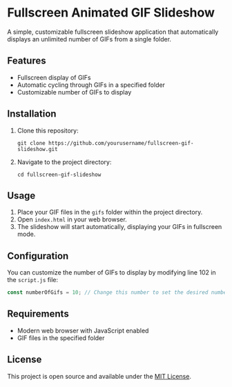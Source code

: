 # Fullscreen Animated GIF Slideshow

A simple, customizable fullscreen slideshow application that automatically displays an unlimited number of GIFs from a single folder.

## Features

- Fullscreen display of GIFs
- Automatic cycling through GIFs in a specified folder
- Customizable number of GIFs to display

## Installation

1. Clone this repository:
   ```
   git clone https://github.com/yourusername/fullscreen-gif-slideshow.git
   ```
2. Navigate to the project directory:
   ```
   cd fullscreen-gif-slideshow
   ```

## Usage

1. Place your GIF files in the `gifs` folder within the project directory.
2. Open `index.html` in your web browser.
3. The slideshow will start automatically, displaying your GIFs in fullscreen mode.

## Configuration

You can customize the number of GIFs to display by modifying line 102 in the `script.js` file:

```javascript
const numberOfGifs = 10; // Change this number to set the desired number of GIFs
```

## Requirements

- Modern web browser with JavaScript enabled
- GIF files in the specified folder

## License

This project is open source and available under the [MIT License](LICENSE).
